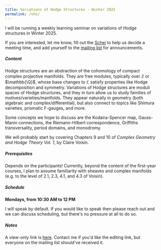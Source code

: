 ```yaml
---
title: Variations of Hodge Structures - Winter 2025
permalink: /vhs/
---
```


I will be running a weekly learning seminar on variations of Hodge structures in Winter 2025.


If you are interested, let me know, fill out the [Schej](https://schej.it/e/Fa9aa) to help us decide
a meeting time, and add yourself to the 
[mailing list](https://lists.uchicago.edu/web/admin/vhs-2025) for announcements.


##### Content


Hodge structures are an abstraction of the cohomology of compact complex projective manifolds. 
They are free modules, typically over $\mathbb{Z}$ or $\mathbb{\Q}$, whose base changes to 
$\mathbb{C}$ satisfy properties like Hodge decomposition and symmetry. Variations of Hodge structures
are moduli spaces of Hodge structures, and they in turn allow us to study families of motives/varieties/manifolds.
They appear naturally in geometry (both algebraic and complex/differential), but also connect to topics like
Shimura varieties, prismatic F-gauges, and more. 


Some concepts we hope to discuss are the Kodaira-Spencer map, Gauss-Manin connections,
the Riemann-Hilbert correspondence, Griffiths transversality, period domains, and monodromy.


We will probably start by covering Chapters 9 and 10 of 
*Complex Geometry and Hodge Theory Vol. 1*, by Claire Voisin. 


##### Prerequisites


Depends on the participants!
Currently, beyond the content of the first-year courses, I plan to assume
familiarity with sheaves and complex manifolds (e.g. 
to the level of 2.1, 2.3, 4.1, and 4.3 of Voisin). 

##### Schedule

**Mondays, from 10:30 AM to 12 PM**

I will speak by default. If you would like to speak then please reach out and we can discuss scheduling,
but there's no pressure at all to do so.

##### Notes

A view-only link is [here](https://www.overleaf.com/read/znjbqkhdttyh#40d205). Contact me
if you'd like the editing link, but everyone on the mailing list should've received it.

